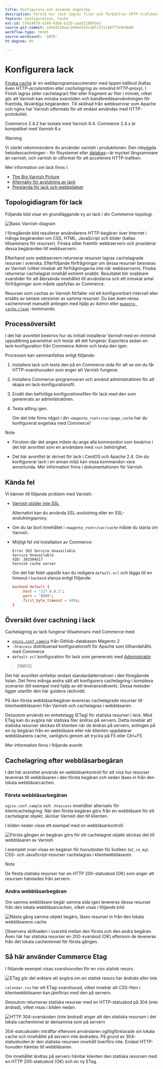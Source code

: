 ```yaml
---
title: Konfigurera och använda engelska
description: Förstå hur lack lagrar filer och förbättrar HTTP-trafiken.
feature: Configuration, Cache
exl-id: 57614878-e349-43bb-b22b-1aa321907be1
source-git-commit: a2bd4139aac1044e7e5ca8fcf2114b7f7e9e9b68
workflow-type: tm+mt
source-wordcount: '1079'
ht-degree: 0%

---
```


# Konfigurera lack

[Finska cache] är en webbprogramsaccelerator med öppen källkod (kallas även _HTTP-acceleration_ eller _cachelagring av omvänd HTTP-proxy_). I Finish lagras (eller cachelagrar) filer eller fragment av filer i minnet, vilket gör att Varnish kan minska svarstiden och bandbreddsanvändningen för framtida, likvärdiga begäranden. Till skillnad från webbservrar som Apache och nginx har Varnish utformats för att endast användas med HTTP-protokollet.

Commerce 2.4.2 har testats med Varnish 6.4. Commerce 2.4.x är kompatibel med Varnish 6.x

>[!WARNING]
>
>Vi _starkt rekommendera_ du använder varnish i produktionen. Den inbyggda helsidescachningen - för filsystemet eller [databas]—är mycket långsammare än varnish, och varnish är utformat för att accelerera HTTP-trafiken.

Mer information om lack finns i:

- [The Big Varnish Picture]
- [Alternativ för avslutning av lack]
- [Prestanda för lack och webbplatser]

## Topologidiagram för lack

Följande bild visar en grundläggande vy av lack i din Commerce-topologi.

![Basic Varnish-diagram](../../assets/configuration/varnish-basic.png)

I föregående bild resulterar användarens HTTP-begäran över Internet i många begäranden om CSS, HTML, JavaScript och bilder (kallas tillsammans för _resurser_). Finska sitter framför webbservern och proxiderar dessa begäranden till webbservern.

Efterhand som webbservern returnerar resurser lagras cachelagrade resurser i svenska. Efterföljande förfrågningar om dessa resurser besvaras av Varnish (vilket innebär att förfrågningarna inte når webbservern). Finska returnerar cachelagrat innehåll extremt snabbt. Resultatet blir snabbare svarstider för att återsända innehållet till användarna och ett minskat antal förfrågningar som måste uppfyllas av Commerce.

Resurser som cachas av Varnish förfaller vid ett konfigurerbart intervall eller ersätts av senare versioner av samma resurser. Du kan även rensa cacheminnet manuellt antingen med hjälp av Admin eller [`magento cache:clean`](../cli/manage-cache.md#clean-and-flush-cache-types) -kommando.

## Processöversikt

I det här avsnittet beskrivs hur du initialt installerar Varnish med en minimal uppsättning parametrar och testar att det fungerar. Exportera sedan en lack-konfiguration från Commerce Admin och testa den igen.

Processen kan sammanfattas enligt följande:

1. Installera lack och testa den på en Commerce-sida för att se om du får HTTP-svarshuvuden som anger att Varnish fungerar.
1. Installera Commerce-programvaran och använd administratören för att skapa en lack-konfigurationsfil.
1. Ersätt den befintliga konfigurationsfilen för lack med den som genererats av administratören.
1. Testa allting igen.

   Om det inte finns något i din `<magento_root>/var/page_cache` har du konfigurerat engelska med Commerce!

>[!NOTE]
>
- Förutom där det anges måste du ange alla kommandon som beskrivs i det här avsnittet som en användare med `root` behörighet.
>
- Det här avsnittet är skrivet för lack i CentOS och Apache 2.4. Om du konfigurerar lack i en annan miljö kan vissa kommandon vara annorlunda. Mer information finns i dokumentationen för Varnish.

## Kända fel

Vi känner till följande problem med Varnish:

- [Varnish stöder inte SSL]

  Alternativt kan du använda SSL-avslutning eller en SSL-avslutningsproxy.

- Om du tar bort innehållet i `<magento_root>/var/cache` måste du starta om Varnish.

- Möjligt fel vid installation av Commerce:

  ```terminal
  Error 503 Service Unavailable
  Service Unavailable
  XID: 303394517
  Varnish cache server
  ```

  Om det här felet uppstår kan du redigera `default.vcl` och lägga till en timeout i `backend` stanza enligt följande:

  ```conf
  backend default {
      .host = "127.0.0.1";
      .port = "8080";
      .first_byte_timeout = 600s;
  }
  ```

## Översikt över cachning i lack

Cachelagring av lack fungerar tillsammans med Commerce med:

- [`nginx.conf.sample`](https://github.com/magento/magento2/blob/2.4/nginx.conf.sample) från GitHub-databasen Magento 2
- `.htaccess` distribuerad konfigurationsfil för Apache som tillhandahålls med Commerce
- `default.vcl` konfiguration för lack som genererats med [Administratör](../cache/configure-varnish-commerce.md)

>[!INFO]
>
Det här avsnittet omfattar endast standardalternativen i den föregående listan. Det finns många andra sätt att konfigurera cachelagring i komplexa scenarier (till exempel med hjälp av ett leveransnätverk). Dessa metoder ligger utanför den här guidens räckvidd.

På den första webbläsarbegäran levereras cachelagrade resurser till klientwebbläsaren från Varnish och cachelagras i webbläsaren.

Dessutom används en enhetstagg (ETag) för statiska resurser i lack. Med ETag kan du avgöra när statiska filer ändras på servern. Detta innebär att statiska resurser skickas till klienten när de ändras på servern, antingen på en ny begäran från en webbläsare eller när klienten uppdaterar webbläsarens cache, vanligtvis genom att trycka på F5 eller Ctrl+F5.

Mer information finns i följande avsnitt.

## Cachelagring efter webbläsarbegäran

I det här avsnittet används en webbläsarkontroll för att visa hur resurser levereras till webbläsaren i den första begäran och sedan läses in från den lokala webbläsarcachen.

### Första webbläsarbegäran

`nginx.conf.sample` och `.htaccess` innehåller alternativ för klientcachelagring. När den första begäran görs från en webbläsare för ett cachelagrat objekt, skickar Varnish den till klienten.

I bilden nedan visas ett exempel med en webbläsarkontroll:

![Första gången en begäran görs för ett cachelagrat objekt skickas det till webbläsaren av Varnish](../../assets/configuration/varnish-apache-first-visit.png)

I exemplet ovan visas en begäran för huvudsidan för butiken (`m2_ce_my`). CSS- och JavaScript-resurser cachelagras i klientwebbläsaren.

>[!NOTE]
>
De flesta statiska resurser har en HTTP 200-statuskod (OK) som anger att resursen hämtades från servern.

### Andra webbläsarbegäran

Om samma webbläsare begär samma sida igen levereras dessa resurser från den lokala webbläsarcachen, vilket visas i följande bild.

![Nästa gång samma objekt begärs, läses resurser in från den lokala webbläsarens cache](../../assets/configuration/varnish-apache-second-visit.png)

Observera skillnaden i svarstid mellan den första och den andra begäran. Även här har statiska resurser en 200-svarskod (OK) eftersom de levereras från det lokala cacheminnet för första gången.

## Så här använder Commerce Etag

I följande exempel visas svarshuvuden för en viss statisk resurs.

![ETag gör det enklare att avgöra om en statisk resurs har ändrats eller inte](../../assets/configuration/varnish-etag.png)

`calendar.css` har ett ETag-svarshuvud, vilket innebär att CSS-filen i klientwebbläsaren kan jämföras med den på servern.

Dessutom returneras statiska resurser med en HTTP-statuskod på 304 (inte ändrad), vilket visas i bilden nedan.

![HTTP 304-svarskoden (inte ändrad) anger att den statiska resursen i det lokala cacheminnet är densamma som på servern](../../assets/configuration/varnish-304.png)

304-statuskoden inträffar eftersom användaren ogiltigförklarade sin lokala cache och innehållet på servern inte ändrades. På grund av 304-statuskoden är den statiska resursen _innehåll_ överförs inte. Endast HTTP-huvuden hämtas till webbläsaren.

Om innehållet ändras på servern hämtar klienten den statiska resursen med en HTTP 200-statuskod (OK) och en ny ETag.

<!-- Link Definitions -->

[databas]: https://developer.adobe.com/commerce/php/development/cache/partial/database-caching/
[The Big Varnish Picture]: https://www.varnish-cache.org/docs/trunk/users-guide/intro.html
[Finska cache]: https://varnish-cache.org
[Alternativ för avslutning av lack]: https://www.varnish-cache.org/docs/trunk/reference/varnishd.html#ref-varnishd-options
[Prestanda för lack och webbplatser]: https://www.varnish-cache.org/docs/trunk/users-guide/performance.html#users-performance
[Varnish stöder inte SSL]: https://www.varnish-cache.org/docs/3.0/phk/ssl.html
